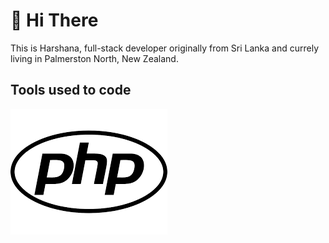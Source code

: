 # :wave: Hi There 

This is Harshana, full-stack developer originally from Sri Lanka and currely living in Palmerston North, New Zealand.

## Tools used to code

![alt text](https://github.com/harshanajayarathna/harshanajayarathna/blob/main/assets/php.png)






<!--
**harshanajayarathna/harshanajayarathna** is a ✨ _special_ ✨ repository because its `README.md` (this file) appears on your GitHub profile.

Here are some ideas to get you started:

- 🔭 I’m currently working on ...
- 🌱 I’m currently learning ...
- 👯 I’m looking to collaborate on ...
- 🤔 I’m looking for help with ...
- 💬 Ask me about ...
- 📫 How to reach me: ...
- 😄 Pronouns: ...
- ⚡ Fun fact: ...
-->
